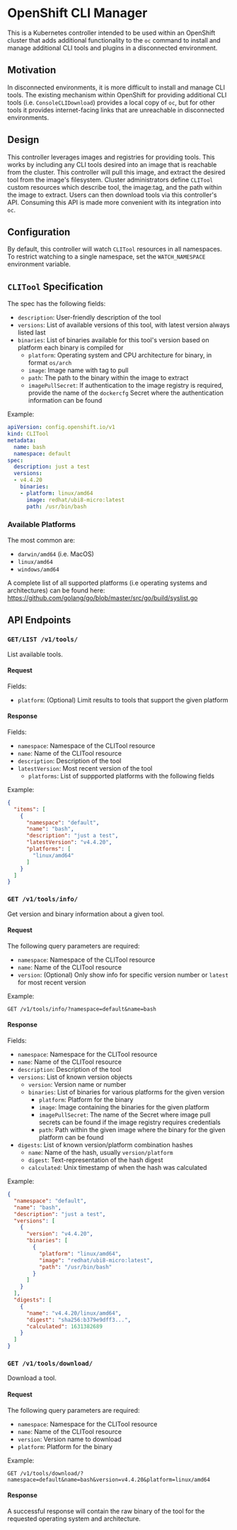 # OpenShift CLI Manager
This is a Kubernetes controller intended to be used within an OpenShift cluster that adds additional functionality to the `oc` command to install and manage additional CLI tools and plugins in a disconnected environment.

## Motivation
In disconnected environments, it is more difficult to install and manage CLI tools. The existing mechanism within OpenShift for providing additional CLI tools (i.e. `ConsoleCLIDownload`) provides a local copy of `oc`, but for other tools it provides internet-facing links that are unreachable in disconnected environments.

## Design
This controller leverages images and registries for providing tools. This works by including any CLI tools desired into an image that is reachable from the cluster. This controller will pull this image, and extract the desired tool from the image's filesystem. Cluster administrators define `CLITool` custom resources which describe tool, the image:tag, and the path within the image to extract. Users can then download tools via this controller's API. Consuming this API is made more convenient with its integration into `oc`.

## Configuration
By default, this controller will watch `CLITool` resources in all namespaces. To restrict watching to a single namespace, set the `WATCH_NAMESPACE` environment variable.

## `CLITool` Specification
The spec has the following fields:
* `description`: User-friendly description of the tool
* `versions`: List of available versions of this tool, with latest version always listed last
* `binaries`: List of binaries available for this tool's version based on platform each binary is compiled for
    * `platform`: Operating system and CPU architecture for binary, in format `os/arch`
    * `image`: Image name with tag to pull
    * `path`: The path to the binary within the image to extract
    * `imagePullSecret`: If authentication to the image registry is required, provide the name of the `dockercfg` Secret where the authentication information can be found

Example:
```yaml
apiVersion: config.openshift.io/v1
kind: CLITool
metadata:
  name: bash
  namespace: default
spec:
  description: just a test
  versions:
  - v4.4.20
    binaries:
    - platform: linux/amd64
      image: redhat/ubi8-micro:latest
      path: /usr/bin/bash
```

### Available Platforms
The most common are:
  * `darwin/amd64` (i.e. MacOS)
  * `linux/amd64`
  * `windows/amd64`

A complete list of all supported platforms (i.e operating systems and architectures) can be found here: https://github.com/golang/go/blob/master/src/go/build/syslist.go

## API Endpoints
### `GET/LIST /v1/tools/`
List available tools.

#### Request
Fields:
* `platform`: (Optional) Limit results to tools that support the given platform

#### Response
Fields:
* `namespace`: Namespace of the CLITool resource
* `name`: Name of the CLITool resource
* `description`: Description of the tool
* `latestVersion`: Most recent version of the tool
  * `platforms`: List of suppported platforms with the following fields

Example:
```json
{
  "items": [
    {
      "namespace": "default",
      "name": "bash",
      "description": "just a test",
      "latestVersion": "v4.4.20",
      "platforms": [
        "linux/amd64"
      ]
    }
  ]
}
```

### `GET /v1/tools/info/`
Get version and binary information about a given tool.

#### Request
The following query parameters are required:
* `namespace`: Namespace of the CLITool resource
* `name`: Name of the CLITool resource
* `version`: (Optional) Only show info for specific version number or `latest` for most recent version

Example:
```http
GET /v1/tools/info/?namespace=default&name=bash
```

#### Response
Fields:
* `namespace`: Namespace for the CLITool resource
* `name`: Name of the CLITool resource
* `description`: Description of the tool
* `versions`: List of known version objects
  * `version`: Version name or number
  * `binaries`: List of binaries for various platforms for the given version
    * `platform`: Platform for the binary
    * `image`: Image containing the binaries for the given platform
    * `imagePullSecret`: The name of the Secret where image pull secrets can be found if the image registry requires credentials
    * `path`: Path within the given image where the binary for the given platform can be found
* `digests`: List of known version/platform combination hashes
  * `name`: Name of the hash, usually `version/platform`
  * `digest`: Text-representation of the hash digest
  * `calculated`: Unix timestamp of when the hash was calculated

Example:
```json
{
  "namespace": "default",
  "name": "bash",
  "description": "just a test",
  "versions": [
    {
      "version": "v4.4.20",
      "binaries": [
        {
          "platform": "linux/amd64",
          "image": "redhat/ubi8-micro:latest",
          "path": "/usr/bin/bash"
        }
      ]
    }
  ],
  "digests": [
    {
      "name": "v4.4.20/linux/amd64",
      "digest": "sha256:b379e9dff3...",
      "calculated": 1631382689
    }
  ]
}
```

### `GET /v1/tools/download/`
Download a tool.

#### Request
The following query parameters are required:
* `namespace`: Namespace for the CLITool resource
* `name`: Name of the CLITool resource
* `version`: Version name to download
* `platform`: Platform for the binary

Example:
```http
GET /v1/tools/download/?namespace=default&name=bash&version=v4.4.20&platform=linux/amd64
```

#### Response
A successful response will contain the raw binary of the tool for the requested operating system and architecture.